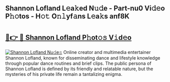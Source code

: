 ## Shannon Lofland L𝚎a𝚔ed N𝚞𝚍e - Part-nu0 Vi𝚍𝚎o P𝚑𝚘tos - H𝚘𝚝 O𝚗𝚕yf𝚊ns L𝚎a𝚔s anf8K

# <h2><a href="http://kf4wveo.oniu.top/?m=Shannon+Lofland">🔗👉 🔴 Shannon Lofland P𝚑ot𝚘𝚜 V𝚒d𝚎o</a></h2>

[![Shannon Lofland Nu𝚍e𝚜](https://i.imgur.com/0qMVB7G.gif)](http://kf4wveo.oniu.top/?m=Shannon+Lofland)
Online creator and multimedia entertainer Shannon Lofland, known for disseminating dance and lifestyle knowledge through popular dance routines and brief clips. The public persona of Shannon Lofland is defined by its friendly and relatable nature, but the mysteries of his private life remain a tantalizing enigma.  
